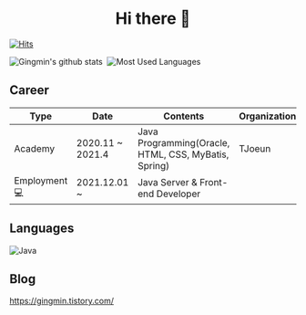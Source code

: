 ### <h1 align="center"> Hi there 👋 </h1>

[![Hits](https://hits.seeyoufarm.com/api/count/incr/badge.svg?url=https%3A%2F%2Fgithub.com%2FGingmin%2FGingmin)](https://hits.seeyoufarm.com) 

![Gingmin's github stats](https://github-readme-stats.vercel.app/api?username=Gingmin&show_icons=true)&nbsp;&nbsp;![Most Used Languages](https://github-readme-stats.vercel.app/api/top-langs/?username=Gingmin&langs_count=10)
  
## Career
| Type              | Date             | Contents                                             | Organization                   |
|-------------------|------------------|------------------------------------------------------|--------------------------------|
| Academy               | 2020.11 ~ 2021.4 | Java Programming(Oracle, HTML, CSS, MyBatis, Spring) | TJoeun                             |
| Employment 💻 | 2021.12.01 ~    | Java Server & Front-end Developer   || 
 
## Languages
![Java](https://img.shields.io/badge/java-007396?style=flat-square&logo=Java&logoColor=white)
  
    
## Blog
<https://gingmin.tistory.com/>

